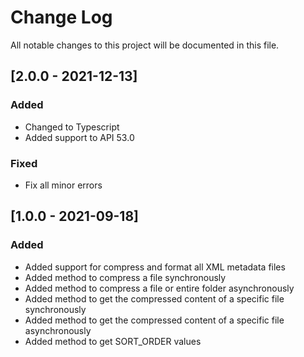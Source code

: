 # Change Log
All notable changes to this project will be documented in this file.

## [2.0.0 - 2021-12-13]
### Added
- Changed to Typescript
- Added support to API 53.0

### Fixed
- Fix all minor errors

## [1.0.0 - 2021-09-18]
### Added
- Added support for compress and format all XML metadata files
- Added method to compress a file synchronously
- Added method to compress a file or entire folder asynchronously
- Added method to get the compressed content of a specific file synchronously
- Added method to get the compressed content of a specific file asynchronously
- Added method to get SORT_ORDER values